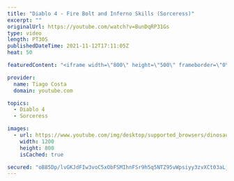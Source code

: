 ```yaml
---
title: "Diablo 4 - Fire Bolt and Inferno Skills (Sorceress)"
excerpt: ""
originalUrl: https://youtube.com/watch?v=BunDqRP31Gs
type: video
length: PT30S
publishedDateTime: 2021-11-12T17:11:05Z
heat: 50

featuredContent: "<iframe width=\"800\" height=\"500\" frameborder=\"0\" src=\"https://www.youtube.com/embed/BunDqRP31Gs\" allow=\"accelerometer; autoplay; encrypted-media; gyroscope; picture-in-picture\" allowfullscreen></iframe>"

provider:
  name: Tiago Costa
  domain: youtube.com

topics:
  - Diablo 4
  - Sorceress

images:
  - url: https://www.youtube.com/img/desktop/supported_browsers/dinosaur.png
    width: 1200
    height: 800
    isCached: true

secured: "oB85Dp/lvGKJdFIw3voC5xObFSMIhnFSr9h5q5NTZ95vWpsiyy3zvXCt03aLjDbkUbTM+sfs+tzr2kN2RjXjCWs/jG0YOQfwpf7+/qpg9Bd1IY4uz5OdAF311A/xoXQyWymEDaRAPgNV27dFb2BUy1RInQdMHfIBLB6GkvtBhQHHdZn3wAjvXKTPUuKYgQ/128bkEfh9dHR72iaI+PfjwySmIQWEiutLcWvcyl/ROpRBzcTLPkYbUnhYcjlEosxC7Q38RVXi0xs70INBn229I/R1m5GLMc1AkCd2IjrPO8YLgw042NeNrg4O54ZOa7nbSR8zHhrKp/NbOV/1xhF5ZvzpDBoMwyAgnUDxZJ73HLUg/b561FbbA1v3WFpf+4XuPDaGEgZxrnCL7IICiNl1hWBuE5pXkq6bylApAErFO/8=;FpBPefeU7ZpRBJXvMqLD5Q=="
---
```


